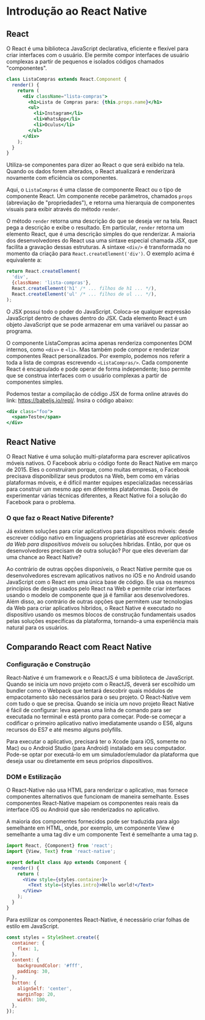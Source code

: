 # Introdução ao React Native

## React

O React é uma biblioteca JavaScript declarativa, eficiente e flexível para criar interfaces com o usuário. Ele permite compor interfaces de usuário complexas a partir de pequenos e isolados códigos chamados "componentes".

```jsx
class ListaCompras extends React.Component {
  render() {
    return (
      <div className="lista-compras">
        <h1>Lista de Compras para: {this.props.name}</h1>
        <ul>
          <li>Instagram</li>
          <li>WhatsApp</li>
          <li>Oculus</li>
        </ul>
      </div>
    );
  }
}
```

Utiliza-se componentes para dizer ao React o que será exibido na tela. Quando os dados forem alterados, o React atualizará e renderizará novamente com eficiência os componentes.

Aqui, o `ListaCompras` é uma classe de componente React ou o tipo de componente React. Um componente recebe parâmetros, chamados `props` (abreviação de "propriedades"), e retorna uma hierarquia de componentes visuais para exibir através do método `render`.

O método `render` retorna uma descrição do que se deseja ver na tela. React pega a descrição e exibe o resultado. Em particular, `render` retorna um elemento React, que é uma descrição simples do que renderizar. A maioria dos desenvolvedores do React usa uma sintaxe especial chamada _JSX_, que facilita a gravação dessas estruturas. A sintaxe `<div/>` é transformada no momento da criação para `React.createElement('div')`. O exemplo acima é equivalente a:

```jsx
return React.createElement(
  'div',
  {className: 'lista-compras'},
  React.createElement('h1' /* ... filhos de h1 ... */),
  React.createElement('ul' /* ... filhos de ul ... */),
);
```

O JSX possui todo o poder do JavaScript. Coloca-se qualquer expressão JavaScript dentro de chaves dentro do JSX. Cada elemento React é um objeto JavaScript que se pode armazenar em uma variável ou passar ao programa.

O componente ListaCompras acima apenas renderiza componentes DOM internos, como `<div>` e `<li>`. Mas também pode compor e renderizar componentes React personalizados. Por exemplo, podemos nos referir a toda a lista de compras escrevendo `<ListaCompras/>`. Cada componente React é encapsulado e pode operar de forma independente; Isso permite que se construa interfaces com o usuário complexas a partir de componentes simples.

Podemos testar a compilação de código JSX de forma online através do link: https://babeljs.io/repl/. Insira o código abaixo:

```jsx
<div class="foo">
  <span>Teste</span>
</div>
```

## React Native

<!-- http://engineering.monsanto.com/2018/01/11/react-native-intro/ -->

O React Native é uma solução multi-plataforma para escrever aplicativos móveis nativos. O Facebook abriu o código fonte do React Native em março de 2015. Eles o construíram porque, como muitas empresas, o Facebook precisava disponibilizar seus produtos na Web, bem como em várias plataformas móveis, e é difícil manter equipes especializadas necessárias para construir um mesmo app em diferentes plataformas. Depois de experimentar várias técnicas diferentes, a React Native foi a solução do Facebook para o problema.

### O que faz o React Native Diferente?

Já existem soluções para criar aplicativos para dispositivos móveis: desde escrever código nativo em linguagens proprietárias até escrever _aplicativos da Web para dispositivos móveis_ ou soluções híbridas. Então, por que os desenvolvedores precisam de outra solução? Por que eles deveriam dar uma chance ao React Native?

Ao contrário de outras opções disponíveis, o React Native permite que os desenvolvedores escrevam aplicativos nativos no iOS e no Android usando JavaScript com o React em uma única base de código. Ele usa os mesmos princípios de design usados ​​pelo React na Web e permite criar interfaces usando o modelo de componente que já é familiar aos desenvolvedores. Além disso, ao contrário de outras opções que permitem usar tecnologias da Web para criar aplicativos híbridos, o React Native é executado no dispositivo usando os mesmos blocos de construção fundamentais usados ​​pelas soluções específicas da plataforma, tornando-a uma experiência mais natural para os usuários.

## Comparando React com React Native

<!-- https://medium.com/@alexmngn/from-reactjs-to-react-native-what-are-the-main-differences-between-both-d6e8e88ebf24 -->

### Configuração e Construção

React-Native é um framework e o ReactJS é uma biblioteca de JavaScript. Quando se inicia um novo projeto com o ReactJS, deverá ser escolhido um bundler como o Webpack que tentará descobrir quais módulos de empacotamento são necessários para o seu projeto. O React-Native vem com tudo o que se precisa. Quando se inicia um novo projeto React Native é fácil de configurar: leva apenas uma linha de comando para ser executada no terminal e está pronto para começar. Pode-se começar a codificar o primeiro aplicativo nativo imediatamente usando o ES6, alguns recursos do ES7 e até mesmo alguns polyfills.

Para executar o aplicativo, precisará ter o Xcode (para iOS, somente no Mac) ou o Android Studio (para Android) instalado em seu computador. Pode-se optar por executá-lo em um simulador/emulador da plataforma que deseja usar ou diretamente em seus próprios dispositivos.

### DOM e Estilização

O React-Native não usa HTML para renderizar o aplicativo, mas fornece componentes alternativos que funcionam de maneira semelhante. Esses componentes React-Native mapeiam os componentes reais reais da interface iOS ou Android que são renderizados no aplicativo.

A maioria dos componentes fornecidos pode ser traduzida para algo semelhante em HTML, onde, por exemplo, um componente View é semelhante a uma tag div e um componente Text é semelhante a uma tag p.

```jsx
import React, {Component} from 'react';
import {View, Text} from 'react-native';

export default class App extends Component {
  render() {
    return (
      <View style={styles.container}>
        <Text style={styles.intro}>Hello world!</Text>
      </View>
    );
  }
}
```

Para estilizar os componentes React-Native, é necessário criar folhas de estilo em JavaScript.

```jsx
const styles = StyleSheet.create({
  container: {
    flex: 1,
  },
  content: {
    backgroundColor: '#fff',
    padding: 30,
  },
  button: {
    alignSelf: 'center',
    marginTop: 20,
    width: 100,
  },
});
```
